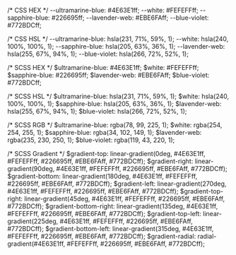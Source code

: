 

/* CSS HEX */
--ultramarine-blue: #4E63E1ff;
--white: #FEFEFFff;
--sapphire-blue: #226695ff;
--lavender-web: #EBE6FAff;
--blue-violet: #772BDCff;

/* CSS HSL */
--ultramarine-blue: hsla(231, 71%, 59%, 1);
--white: hsla(240, 100%, 100%, 1);
--sapphire-blue: hsla(205, 63%, 36%, 1);
--lavender-web: hsla(255, 67%, 94%, 1);
--blue-violet: hsla(266, 72%, 52%, 1);

/* SCSS HEX */
$ultramarine-blue: #4E63E1ff;
$white: #FEFEFFff;
$sapphire-blue: #226695ff;
$lavender-web: #EBE6FAff;
$blue-violet: #772BDCff;

/* SCSS HSL */
$ultramarine-blue: hsla(231, 71%, 59%, 1);
$white: hsla(240, 100%, 100%, 1);
$sapphire-blue: hsla(205, 63%, 36%, 1);
$lavender-web: hsla(255, 67%, 94%, 1);
$blue-violet: hsla(266, 72%, 52%, 1);

/* SCSS RGB */
$ultramarine-blue: rgba(78, 99, 225, 1);
$white: rgba(254, 254, 255, 1);
$sapphire-blue: rgba(34, 102, 149, 1);
$lavender-web: rgba(235, 230, 250, 1);
$blue-violet: rgba(119, 43, 220, 1);

/* SCSS Gradient */
$gradient-top: linear-gradient(0deg, #4E63E1ff, #FEFEFFff, #226695ff, #EBE6FAff, #772BDCff);
$gradient-right: linear-gradient(90deg, #4E63E1ff, #FEFEFFff, #226695ff, #EBE6FAff, #772BDCff);
$gradient-bottom: linear-gradient(180deg, #4E63E1ff, #FEFEFFff, #226695ff, #EBE6FAff, #772BDCff);
$gradient-left: linear-gradient(270deg, #4E63E1ff, #FEFEFFff, #226695ff, #EBE6FAff, #772BDCff);
$gradient-top-right: linear-gradient(45deg, #4E63E1ff, #FEFEFFff, #226695ff, #EBE6FAff, #772BDCff);
$gradient-bottom-right: linear-gradient(135deg, #4E63E1ff, #FEFEFFff, #226695ff, #EBE6FAff, #772BDCff);
$gradient-top-left: linear-gradient(225deg, #4E63E1ff, #FEFEFFff, #226695ff, #EBE6FAff, #772BDCff);
$gradient-bottom-left: linear-gradient(315deg, #4E63E1ff, #FEFEFFff, #226695ff, #EBE6FAff, #772BDCff);
$gradient-radial: radial-gradient(#4E63E1ff, #FEFEFFff, #226695ff, #EBE6FAff, #772BDCff);
